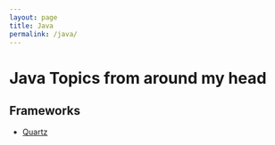 ```yaml
---
layout: page
title: Java
permalink: /java/
---
```


# Java Topics from around my head

## Frameworks

 - [Quartz](/java/quartz)
